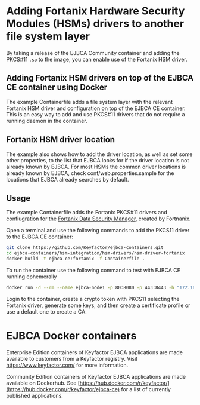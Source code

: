 # Adding Fortanix Hardware Security Modules (HSMs) drivers to another file system layer

By taking a release of the EJBCA Community container and adding the PKCS#11 `.so` to the image, you can enable use of the Fortanix HSM driver.

## Adding Fortanix HSM drivers on top of the EJBCA CE container using Docker

The example Containerfile adds a file system layer with the relevant Fortanix HSM driver and configuration on top of the EJBCA CE container. This is an easy way to add and use PKCS#11 drivers that do not require a running daemon in the container.

## Fortanix HSM driver location
The example also shows how to add the driver location, as well as set some other properties, to the list that EJBCA looks for if the driver location is not already known by EJBCA. 
For most HSMs the common driver locations is already known by EJBCA, check conf/web.properties.sample for the locations that EJBCA already searches by default.

## Usage

The example Containerfile adds the Fortanix PKCS#11 drivers and confiugration for the [Fortanix Data Security Manager](https://www.fortanix.com/products/data-security-manager), created by Fortnanix. 


Open a terminal and use the following commands to add the PKCS11 driver to the EJBCA CE container:
```bash
git clone https://github.com/Keyfactor/ejbca-containers.git
cd ejbca-containers/hsm-integration/hsm-drivers/hsm-driver-fortanix
docker build -t ejbca-ce:fortanix -f Containerfile .
```

To run the container use the following command to test with EJBCA CE running ephemerally
```bash
docker run -d --rm --name ejbca-node1 -p 80:8080 -p 443:8443 -h "172.16.170.133" -e FORTANIX_API_ENDPOINT="https://amer.smartkey.io/" -e TLS_SETUP_ENABLED="simple" --memory="1024m" --memory-swap="1024m" --cpus="2" ejbca-ce:fortanix
```

Login to the container, create a crypto token with PKCS11 selecting the Fortanix driver, generate some keys, and then create a certificate profile or use a default one to create a CA.

# EJBCA Docker containers

Enterprise Edition containers of Keyfactor EJBCA applications are made available to customers from a Keyfactor registry. Visit https://www.keyfactor.com/ for more information.

Community Edition containers of Keyfactor EJBCA applications are made available on Dockerhub. See [https://hub.docker.com/r/keyfactor/](https://hub.docker.com/r/keyfactor/ejbca-ce) for a list of currently published applications.
